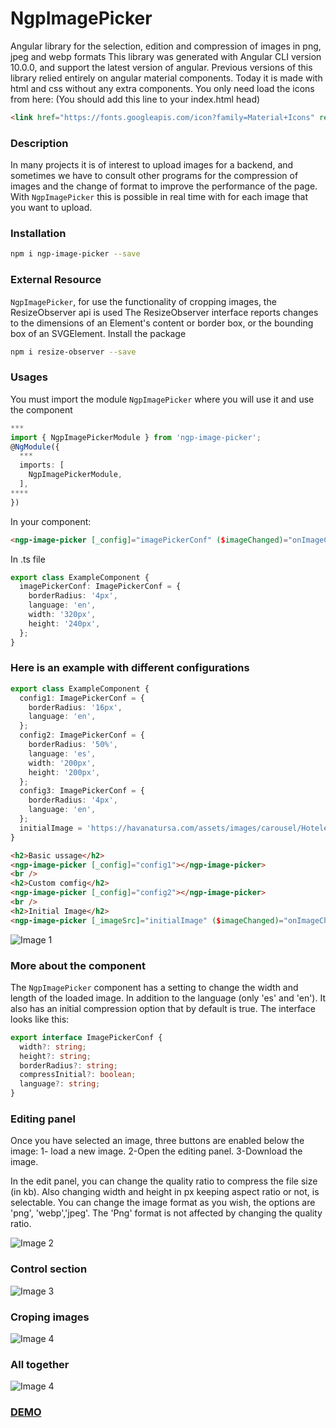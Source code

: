 # NgpImagePicker

Angular library for the selection, edition and compression of images in png, jpeg and webp formats
This library was generated with Angular CLI version 10.0.0, and support the latest version of angular.
Previous versions of this library relied entirely on angular material components.
Today it is made with html and css without any extra components.
You only need load the icons from here:
(You should add this line to your index.html head)
``` html
<link href="https://fonts.googleapis.com/icon?family=Material+Icons" rel="stylesheet" /> 
```
### Description

In many projects it is of interest to upload images for a backend, and sometimes we have to consult other programs for the compression of images and the change of format to improve the performance of the page. With `NgpImagePicker` this is possible in real time with for each image that you want to upload.

### Installation

```sh
npm i ngp-image-picker --save
```

### External Resource

`NgpImagePicker`, for use the functionality of cropping images, the ResizeObserver api is used
The ResizeObserver interface reports changes to the dimensions of an Element's content or border box, or the bounding box of an SVGElement.
Install the package

```sh
npm i resize-observer --save
```

### Usages

You must import the module `NgpImagePicker` where you will use it and use the component

```typescript
***
import { NgpImagePickerModule } from 'ngp-image-picker';
@NgModule({
  ***
  imports: [
    NgpImagePickerModule,
  ],
****
})
```

In your component:

```html
<ngp-image-picker [_config]="imagePickerConf" ($imageChanged)="onImageChange($event)"></ngp-image-picker>
```

In .ts file

```typescript
export class ExampleComponent {
  imagePickerConf: ImagePickerConf = {
    borderRadius: '4px',
    language: 'en',
    width: '320px',
    height: '240px',
  };
}
```

### Here is an example with different configurations

```typescript
export class ExampleComponent {
  config1: ImagePickerConf = {
    borderRadius: '16px',
    language: 'en',
  };
  config2: ImagePickerConf = {
    borderRadius: '50%',
    language: 'es',
    width: '200px',
    height: '200px',
  };
  config3: ImagePickerConf = {
    borderRadius: '4px',
    language: 'en',
  };
  initialImage = 'https://havanatursa.com/assets/images/carousel/Hoteles.webp';
}
```

```html
<h2>Basic ussage</h2>
<ngp-image-picker [_config]="config1"></ngp-image-picker>
<br />
<h2>Custom comfig</h2>
<ngp-image-picker [_config]="config2"></ngp-image-picker>
<br />
<h2>Initial Image</h2>
<ngp-image-picker [_imageSrc]="initialImage" ($imageChanged)="onImageChanged($event)" [_config]="config3"> </ngp-image-picker>
```

![Image 1](https://ngp-image-picker.surge.sh/assets/images/1.png)

### More about the component

The `NgpImagePicker` component has a setting to change the width and length of the loaded image. In addition to the language (only 'es' and 'en'). It also has an initial compression option that by default is true. The interface looks like this:

```typescript
export interface ImagePickerConf {
  width?: string;
  height?: string;
  borderRadius?: string;
  compressInitial?: boolean;
  language?: string;
}
```

### Editing panel

Once you have selected an image, three buttons are enabled below the image:
1- load a new image.
2-Open the editing panel.
3-Download the image.

In the edit panel, you can change the quality ratio to compress the file size (in kb). Also changing width and height in px keeping aspect ratio or not, is selectable. You can change the image format as you wish, the options are 'png', 'webp','jpeg'. The 'Png' format is not affected by changing the quality ratio.

![Image 2](https://ngp-image-picker.surge.sh/assets/images/2.png)

### Control section

![Image 3](https://ngp-image-picker.surge.sh/assets/images/3.png)

### Croping images
![Image 4](https://ngp-image-picker.surge.sh/assets/images/5.png)

### All together

![Image 4](https://ngp-image-picker.surge.sh/assets/images/4.png)

### [DEMO](https://ngp-image-picker.surge.sh/)
